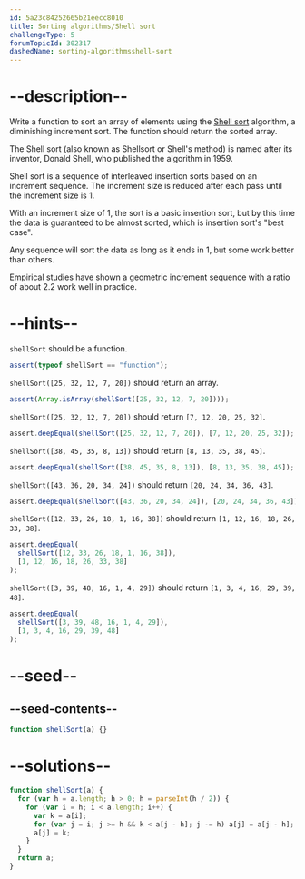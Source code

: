 ```yaml
---
id: 5a23c84252665b21eecc8010
title: Sorting algorithms/Shell sort
challengeType: 5
forumTopicId: 302317
dashedName: sorting-algorithmsshell-sort
---
```


# --description--

Write a function to sort an array of elements using the [Shell sort](<https://en.wikipedia.org/wiki/Shell sort>) algorithm, a diminishing increment sort. The function should return the sorted array.

The Shell sort (also known as Shellsort or Shell's method) is named after its inventor, Donald Shell, who published the algorithm in 1959.

Shell sort is a sequence of interleaved insertion sorts based on an increment sequence. The increment size is reduced after each pass until the increment size is 1.

With an increment size of 1, the sort is a basic insertion sort, but by this time the data is guaranteed to be almost sorted, which is insertion sort's "best case".

Any sequence will sort the data as long as it ends in 1, but some work better than others.

Empirical studies have shown a geometric increment sequence with a ratio of about 2.2 work well in practice.

# --hints--

`shellSort` should be a function.

```js
assert(typeof shellSort == "function");
```

`shellSort([25, 32, 12, 7, 20])` should return an array.

```js
assert(Array.isArray(shellSort([25, 32, 12, 7, 20])));
```

`shellSort([25, 32, 12, 7, 20])` should return `[7, 12, 20, 25, 32]`.

```js
assert.deepEqual(shellSort([25, 32, 12, 7, 20]), [7, 12, 20, 25, 32]);
```

`shellSort([38, 45, 35, 8, 13])` should return `[8, 13, 35, 38, 45]`.

```js
assert.deepEqual(shellSort([38, 45, 35, 8, 13]), [8, 13, 35, 38, 45]);
```

`shellSort([43, 36, 20, 34, 24])` should return `[20, 24, 34, 36, 43]`.

```js
assert.deepEqual(shellSort([43, 36, 20, 34, 24]), [20, 24, 34, 36, 43]);
```

`shellSort([12, 33, 26, 18, 1, 16, 38])` should return `[1, 12, 16, 18, 26, 33, 38]`.

```js
assert.deepEqual(
  shellSort([12, 33, 26, 18, 1, 16, 38]),
  [1, 12, 16, 18, 26, 33, 38]
);
```

`shellSort([3, 39, 48, 16, 1, 4, 29])` should return `[1, 3, 4, 16, 29, 39, 48]`.

```js
assert.deepEqual(
  shellSort([3, 39, 48, 16, 1, 4, 29]),
  [1, 3, 4, 16, 29, 39, 48]
);
```

# --seed--

## --seed-contents--

```js
function shellSort(a) {}
```

# --solutions--

```js
function shellSort(a) {
  for (var h = a.length; h > 0; h = parseInt(h / 2)) {
    for (var i = h; i < a.length; i++) {
      var k = a[i];
      for (var j = i; j >= h && k < a[j - h]; j -= h) a[j] = a[j - h];
      a[j] = k;
    }
  }
  return a;
}
```
